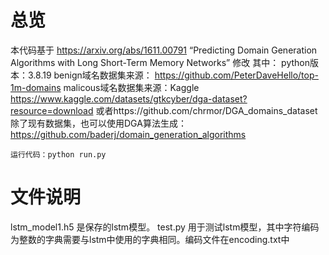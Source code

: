 # 总览
本代码基于 https://arxiv.org/abs/1611.00791 “Predicting Domain Generation Algorithms with Long Short-Term Memory Networks” 修改
其中：
    python版本：3.8.19
    benign域名数据集来源： https://github.com/PeterDaveHello/top-1m-domains 
    malicous域名数据集来源：Kaggle https://www.kaggle.com/datasets/gtkcyber/dga-dataset?resource=download 或者https://github.com/chrmor/DGA_domains_dataset
    除了现有数据集，也可以使用DGA算法生成： https://github.com/baderj/domain_generation_algorithms
    
    运行代码：python run.py 

# 文件说明
lstm_model1.h5 是保存的lstm模型。
test.py 用于测试lstm模型，其中字符编码为整数的字典需要与lstm中使用的字典相同。编码文件在encoding.txt中
